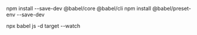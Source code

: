 npm install --save-dev @babel/core @babel/cli
npm install @babel/preset-env --save-dev

npx babel js -d target --watch